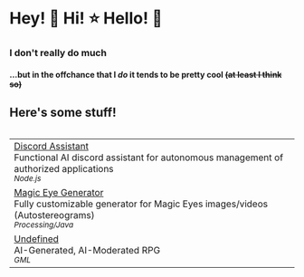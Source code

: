 # Hey! 💫 Hi! ⭐ Hello! 🌙
### I don't really do much
#### ...but in the offchance that I *do* it tends to be pretty cool ~~(at least I think so)~~

## Here's some stuff!
<table align="left">
  <tr><td>
    <a href="https://github.com/anastaci1a/Discord-Assistant">Discord Assistant</a>
    <br>Functional AI discord assistant for autonomous management of authorized applications
    <br><i><sub>Node.js</sub></i>
  </td></tr>
  <tr><td>
    <a href="https://github.com/anastaci1a/Magic-Eye-Generator">Magic Eye Generator</a>
    <br>Fully customizable generator for Magic Eyes images/videos (Autostereograms)
    <br><i><sub>Processing/Java</sub></i>
  </td></tr>
  <tr><td>
    <a href="https://github.com/anastaci1a/Undefined">Undefined</a>
    <br>AI-Generated, AI-Moderated RPG
    <br><i><sub>GML</sub></i>
  </td></tr>
</table>
